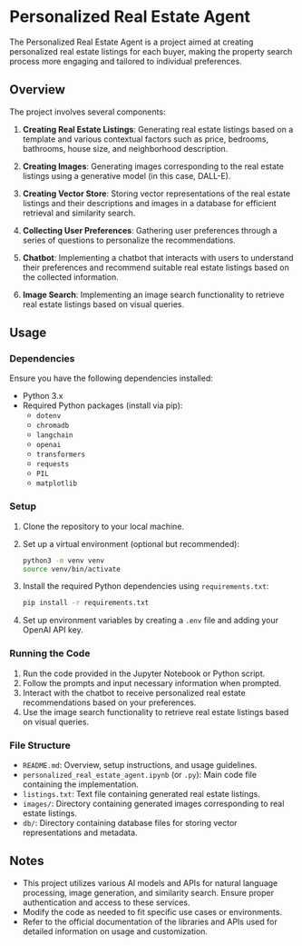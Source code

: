 # Personalized Real Estate Agent

The Personalized Real Estate Agent is a project aimed at creating personalized real estate listings for each buyer, making the property search process more engaging and tailored to individual preferences.

## Overview

The project involves several components:

1. **Creating Real Estate Listings**: Generating real estate listings based on a template and various contextual factors such as price, bedrooms, bathrooms, house size, and neighborhood description.

2. **Creating Images**: Generating images corresponding to the real estate listings using a generative model (in this case, DALL-E).

3. **Creating Vector Store**: Storing vector representations of the real estate listings and their descriptions and images in a database for efficient retrieval and similarity search.

4. **Collecting User Preferences**: Gathering user preferences through a series of questions to personalize the recommendations.

5. **Chatbot**: Implementing a chatbot that interacts with users to understand their preferences and recommend suitable real estate listings based on the collected information.

6. **Image Search**: Implementing an image search functionality to retrieve real estate listings based on visual queries.

## Usage

### Dependencies

Ensure you have the following dependencies installed:

- Python 3.x
- Required Python packages (install via pip):
  - `dotenv`
  - `chromadb`
  - `langchain`
  - `openai`
  - `transformers`
  - `requests`
  - `PIL`
  - `matplotlib`


### Setup

1. Clone the repository to your local machine.
2. Set up a virtual environment (optional but recommended):

    ```bash
    python3 -m venv venv
    source venv/bin/activate
    ```

3. Install the required Python dependencies using `requirements.txt`:

    ```bash
    pip install -r requirements.txt
    ```

4. Set up environment variables by creating a `.env` file and adding your OpenAI API key.

### Running the Code

1. Run the code provided in the Jupyter Notebook or Python script.
2. Follow the prompts and input necessary information when prompted.
3. Interact with the chatbot to receive personalized real estate recommendations based on your preferences.
4. Use the image search functionality to retrieve real estate listings based on visual queries.

### File Structure

- `README.md`: Overview, setup instructions, and usage guidelines.
- `personalized_real_estate_agent.ipynb` (or `.py`): Main code file containing the implementation.
- `listings.txt`: Text file containing generated real estate listings.
- `images/`: Directory containing generated images corresponding to real estate listings.
- `db/`: Directory containing database files for storing vector representations and metadata.

## Notes

- This project utilizes various AI models and APIs for natural language processing, image generation, and similarity search. Ensure proper authentication and access to these services.
- Modify the code as needed to fit specific use cases or environments.
- Refer to the official documentation of the libraries and APIs used for detailed information on usage and customization.

